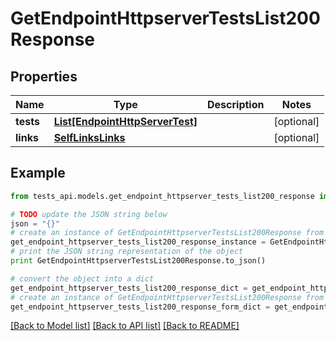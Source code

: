 # GetEndpointHttpserverTestsList200Response


## Properties
Name | Type | Description | Notes
------------ | ------------- | ------------- | -------------
**tests** | [**List[EndpointHttpServerTest]**](EndpointHttpServerTest.md) |  | [optional] 
**links** | [**SelfLinksLinks**](SelfLinksLinks.md) |  | [optional] 

## Example

```python
from tests_api.models.get_endpoint_httpserver_tests_list200_response import GetEndpointHttpserverTestsList200Response

# TODO update the JSON string below
json = "{}"
# create an instance of GetEndpointHttpserverTestsList200Response from a JSON string
get_endpoint_httpserver_tests_list200_response_instance = GetEndpointHttpserverTestsList200Response.from_json(json)
# print the JSON string representation of the object
print GetEndpointHttpserverTestsList200Response.to_json()

# convert the object into a dict
get_endpoint_httpserver_tests_list200_response_dict = get_endpoint_httpserver_tests_list200_response_instance.to_dict()
# create an instance of GetEndpointHttpserverTestsList200Response from a dict
get_endpoint_httpserver_tests_list200_response_form_dict = get_endpoint_httpserver_tests_list200_response.from_dict(get_endpoint_httpserver_tests_list200_response_dict)
```
[[Back to Model list]](../README.md#documentation-for-models) [[Back to API list]](../README.md#documentation-for-api-endpoints) [[Back to README]](../README.md)


